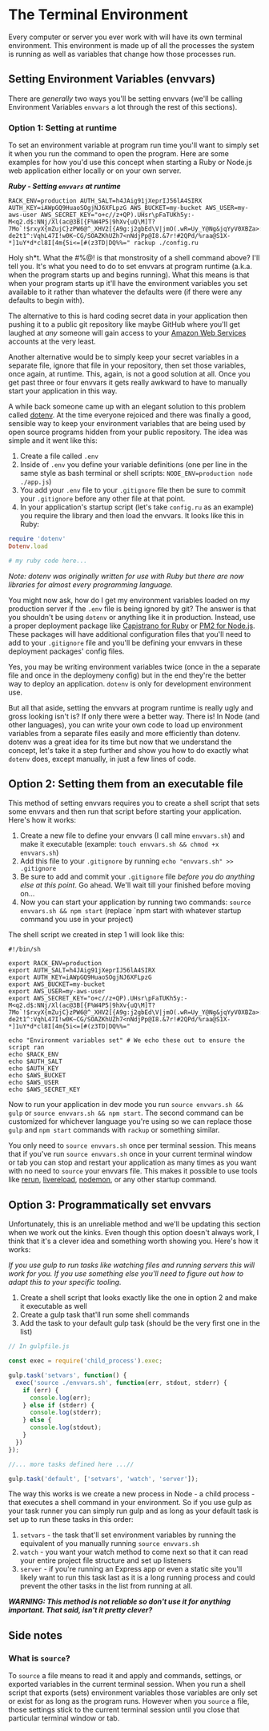 # The Terminal Environment

Every computer or server you ever work with will have its own terminal environment. This environment is made up of all the processes the system is running as well as variables that change how those processes run.

## Setting Environment Variables (envvars)

There are *generally* two ways you'll be setting envvars (we'll be calling Environment Variables `envvars`  a lot through the rest of this sections).

### Option 1: Setting at runtime

To set an environment variable at program run time you'll want to simply set it when you run the command to open the program. Here are some examples for how you'd use this concept when starting a Ruby or Node.js web application either locally or on your own server.

__*Ruby - Setting `envvars` at runtime*__

```shell
RACK_ENV=production AUTH_SALT=h4JAig91jXeprIJ56lA4SIRX AUTH_KEY=iAWpGQ9HuaoSOgjNJ6XFLpzG AWS_BUCKET=my-bucket AWS_USER=my-aws-user AWS_SECRET_KEY="o+c//z+QP).UHsr\pFaTUKh5y:-M<q2.d$:NNj/Xl(ac@3B[{F%W4P5|9hXv{uQ\M]T?7Mo`!$rxyX{mZujC}zPW6@^_XHV2[{A9g:j2gbEd\V|jmO(.wR=Uy_Y@Ng&jqYyV0XBZa>:^bX\PbMCKjI9{.6vPUpyR?de2t1^:VqhL47I!w0K~CG/SOAZKhUZh7<nNdjPp@I8.&7r!#2QPd/%raa@S1X-*]1uY*d*cl8I[4m{5i<=[#(z3TD|DQ%%=" rackup ./config.ru
```

Holy sh*t. What the #%@! is that monstrosity of a shell command above? I'll tell you. It's what you need to do to set envvars at program runtime (a.k.a. when the program starts up and begins running). What this means is that when your program starts up it'll have the environment variables you set available to it rather than whatever the defaults were (if there were any defaults to begin with).

The alternative to this is hard coding secret data in your application then pushing it to a public git repository like maybe GitHub where you'll get laughed at *any* someone will gain access to your [Amazon Web Services](https://aws.amazon.com) accounts at the very least.

Another alternative would be to simply keep your secret variables in a separate file, ignore that file in your repository, then set those variables, once again, at runtime. This, again, is not a good solution at all. Once you get past three or four envvars it gets really awkward to have to manually start your application in this way.

A while back someone came up with an elegant solution to this problem called [dotenv](https://github.com/bkeepers/dotenv). At the time everyone rejoiced and there was finally a good, sensible way to keep your environment variables that are being used by open source programs hidden from your public repository. The idea was simple and it went like this:

1. Create a file called `.env`
2. Inside of `.env` you define your variable definitions (one per line in the same style as bash terminal or shell scripts: `NODE_ENV=production node ./app.js`)
3. You add your `.env` file to your `.gitignore` file then be sure to commit your `.gitignore` before any other file at that point.
4. In your application's startup script (let's take `config.ru` as an example) you require the library and then load the envvars. It looks like this in Ruby:

```ruby
require 'dotenv'
Dotenv.load

# my ruby code here...
```

*Note: dotenv was originally written for use with Ruby but there are now libraries for almost every programming language.*

You might now ask, how do I get my environment variables loaded on my production server if the `.env` file is being ignored by git? The answer is that you shouldn't be using `dotenv` or anything like it in production. Instead, use a proper deployment package like [Capistrano for Ruby](http://capistranorb.com) or [PM2 for Node.js](https://github.com/Unitech/pm2). These packages will have additional configuration files that you'll need to add to your `.gitignore` file and you'll be defining your envvars in these deployment packages' config files.

 Yes, you may be writing environment variables twice (once in the a separate file and once in the deploymeny config) but in the end they're the better way to deploy an application. `dotenv` is only for development environment use.

But all that aside, setting the envvars at program runtime is really ugly and gross looking isn't is? If only there were a better way. There is! In Node (and other languages), you can write your own code to load up environment variables from a separate files easily and more efficiently than dotenv. dotenv was a great idea for its time but now that we understand the concept, let's take it a step further and show you how to do exactly what `dotenv` does, except manually, in just a few lines of code.

## Option 2: Setting them from an executable file

This method of setting envvars requires you to create a shell script that sets some envvars and then run that script before starting your application. Here's how it works:

1. Create a new file to define your envvars (I call mine `envvars.sh`) and make it executable (example: `touch envvars.sh && chmod +x envvars.sh`)
2. Add this file to your `.gitignore` by running `echo "envvars.sh" >> .gitignore`
3. Be sure to add and commit your `.gitignore` file *before you do anything else at this point*. Go ahead. We'll wait till your finished before moving on...
4. Now you can start your application by running two commands: `source envvars.sh && npm start` (replace `npm start with whatever startup command you use in your project) 

The shell script we created in step 1 will look like this:

```shell
#!/bin/sh

export RACK_ENV=production
export AUTH_SALT=h4JAig91jXeprIJ56lA4SIRX
export AUTH_KEY=iAWpGQ9HuaoSOgjNJ6XFLpzG
export AWS_BUCKET=my-bucket
export AWS_USER=my-aws-user
export AWS_SECRET_KEY="o+c//z+QP).UHsr\pFaTUKh5y:-M<q2.d$:NNj/Xl(ac@3B[{F%W4P5|9hXv{uQ\M]T?7Mo`!$rxyX{mZujC}zPW6@^_XHV2[{A9g:j2gbEd\V|jmO(.wR=Uy_Y@Ng&jqYyV0XBZa>:^bX\PbMCKjI9{.6vPUpyR?de2t1^:VqhL47I!w0K~CG/SOAZKhUZh7<nNdjPp@I8.&7r!#2QPd/%raa@S1X-*]1uY*d*cl8I[4m{5i<=[#(z3TD|DQ%%="

echo "Environment variables set" # We echo these out to ensure the script ran
echo $RACK_ENV
echo $AUTH_SALT
echo $AUTH_KEY
echo $AWS_BUCKET
echo $AWS_USER
echo $AWS_SECRET_KEY
```

Now to run your application in dev mode you run `source envvars.sh && gulp` or `source envvars.sh && npm start`. The second command can be customized for whichever language you're using so we can replace those `gulp` and `npm start` commands with `rackup` or something similar.

You only need to `source envvars.sh` once per terminal session. This means that if you've run `source envvars.sh` once in your current terminal window or tab you can stop and restart your application as many times as you want with no need to `source` your envvars file. This makes it possible to use tools like [rerun](https://github.com/alexch/rerun), [livereload](https://github.com/napcs/node-livereload), [nodemon](https://github.com/remy/nodemon), or any other startup command.

## Option 3: Programmatically set envvars

Unfortunately, this is an unreliable method and we'll be updating this section when we work out the kinks. Even though this option doesn't always work, I think that it's a clever idea and something worth showing you. Here's how it works:

*If you use gulp to run tasks like watching files and running servers this will work for you. If you use something else you'll need to figure out how to adapt this to your specific tooling.*

1. Create a shell script that looks exactly like the one in option 2 and make it executable as well
2. Create a gulp task that'll run some shell commands
3. Add the task to your default gulp task (should be the very first one in the list)

```js
// In gulpfile.js

const exec = require('child_process').exec;

gulp.task('setvars', function() {
  exec('source ./envvars.sh', function(err, stdout, stderr) {
    if (err) {
      console.log(err);
    } else if (stderr) {
      console.log(stderr);
    } else {
      console.log(stdout);
    }
  })
});

//... more tasks defined here ...//

gulp.task('default', ['setvars', 'watch', 'server']);
```

The way this works is we create a new process in Node - a child process - that executes a shell command in your environment. So if you use gulp as your task runner you can simply run gulp and as long as your default task is set up to run these tasks in this order:

1. `setvars` - the task that'll set environment variables by running the equivalent of you manually running `source envvars.sh`
2. `watch` - you want your watch method to come next so that it can read your entire project file structure and set up listeners
3. `server` - if you're running an Express app or even a static site you'll likely want to run this task last as it is a long running process and could prevent the other tasks in the list from running at all.

__*WARNING: This method is not reliable so don't use it for anything important. That said, isn't it pretty clever?*__

## Side notes

### What is `source`?

To `source` a file means to read it and apply and commands, settings, or exported variables in the current terminal session. When you run a shell script that exports (sets) environment variables those variables are only set or exist for as long as the program runs. However when you `source` a file, those settings stick to the current terminal session until you close that particular terminal window or tab.
